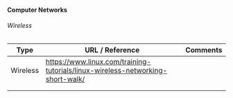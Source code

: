 #### Computer Networks

###### Wireless

| Type     | URL / Reference                                                                | Comments |
| -------- | ------------------------------------------------------------------------------ | -------- |
| Wireless | https://www.linux.com/training-tutorials/linux-wireless-networking-short-walk/ |          |
|          |                                                                                |          |
|          |                                                                                |          |


